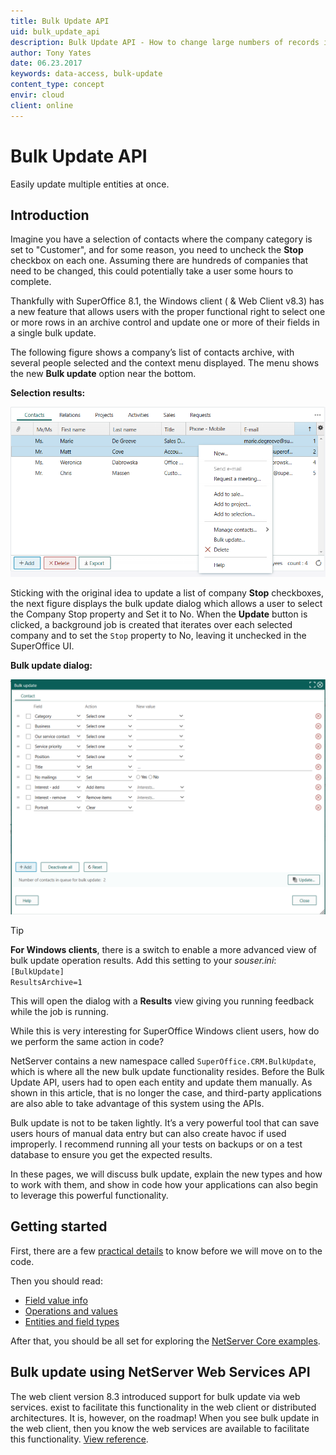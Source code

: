 ```yaml
---
title: Bulk Update API
uid: bulk_update_api
description: Bulk Update API - How to change large numbers of records in bulk.
author: Tony Yates
date: 06.23.2017
keywords: data-access, bulk-update
content_type: concept
envir: cloud
client: online
---
```


# Bulk Update API

Easily update multiple entities at once.

## Introduction

Imagine you have a selection of contacts where the company category is set to "Customer", and for some reason, you need to uncheck the **Stop** checkbox on each one. Assuming there are hundreds of companies that need to be changed, this could potentially take a user some hours to complete.

Thankfully with SuperOffice 8.1, the Windows client ( & Web Client v8.3) has a new feature that allows users with the proper functional right to select one or more rows in an archive control and update one or more of their fields in a single bulk update.

The following figure shows a company’s list of contacts archive, with several people selected and the context menu displayed. The menu shows the new **Bulk update** option near the bottom.

**Selection results:**

![Selection results -screenshot][img1]

Sticking with the original idea to update a list of company **Stop** checkboxes, the next figure displays the bulk update dialog which allows a user to select the Company Stop property and Set it to No. When the **Update** button is clicked, a background job is created that iterates over each selected company and to set the `Stop` property to No, leaving it unchecked in the SuperOffice UI.

**Bulk update dialog:**

![Bulk update dialog -screenshot][img2]

> [!TIP]
> **For Windows clients**, there is a switch to enable a more advanced view of bulk update operation results. Add this setting to your *souser.ini*: `[BulkUpdate]`<br>`ResultsArchive=1`
>
>This will open the dialog with a **Results** view giving you running feedback while the job is running.

While this is very interesting for SuperOffice Windows client users, how do we perform the same action in code?

NetServer contains a new namespace called `SuperOffice.CRM.BulkUpdate`, which is where all the new bulk update functionality resides.
Before the Bulk Update API, users had to open each entity and update them manually. As shown in this article, that is no longer the case, and third-party applications are also able to take advantage of this system using the APIs.

Bulk update is not to be taken lightly. It’s a very powerful tool that can save users hours of manual data entry but can also create havoc if used improperly. I recommend running all your tests on backups or on a test database to ensure you get the expected results.

In these pages, we will discuss bulk update, explain the new types and how to work with them, and show in code how your applications can also begin to leverage this powerful functionality.

## Getting started

First, there are a few [practical details][2] to know before we will move on to the code.

Then you should read:

* [Field value info][5]
* [Operations and values][3]
* [Entities and field types][4]

After that, you should be all set for exploring the [NetServer Core examples][6].

## Bulk update using NetServer Web Services API

The web client version 8.3 introduced support for bulk update via web services. exist to facilitate this functionality in the web client or distributed architectures. It is, however, on the roadmap! When you see bulk update in the web client, then you know the web services are available to facilitate this functionality. [View reference][1].

<!-- Referenced links -->
[1]: <xref:SuperOffice.CRM.Services.BulkUpdateAgent>
[2]: using-bulk-update.md
[3]: operations-and-values.md
[4]: entities-field-types.md
[5]: field-value-info.md
[6]: ns-core-examples.md

<!-- Referenced images -->
[img1]: media/company-contacts-context-menu.png
[img2]: media/bulk-update-dialog.png
